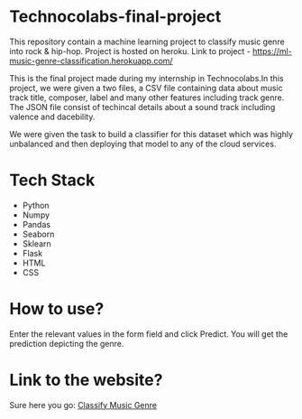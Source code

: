 # Technocolabs-final-project



This repository contain a machine learning project to classify music genre into rock & hip-hop.
Project is hosted on heroku. 
Link to project - https://ml-music-genre-classification.herokuapp.com/

This is the final project made during my internship in Technocolabs.In this project, we were given a two files, a CSV file containing data about music track title, composer, label and many other features including track genre. The JSON file consist of techincal details about a sound track including valence and dacebility.

We were given the task to build a classifier for this dataset which was highly unbalanced and then deploying that model to any of the cloud services.

# Tech Stack
* Python
* Numpy
* Pandas
* Seaborn
* Sklearn
* Flask
* HTML
* CSS

# How to use?
Enter the relevant values in the form field and click Predict. You will get the prediction depicting the genre.

# Link to the website?
Sure here you go: [Classify Music Genre](https://ml-music-genre-classification.herokuapp.com/)


